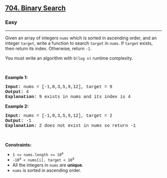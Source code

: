 <h2><a href="https://leetcode.com/problems/binary-search/">704. Binary Search</a></h2><h3>Easy</h3><hr><div><p>Given an array of integers <code style="font-family: monospace, Bangla544, sans-serif;">nums</code> which is sorted in ascending order, and an integer <code style="font-family: monospace, Bangla544, sans-serif;">target</code>, write a function to search <code style="font-family: monospace, Bangla544, sans-serif;">target</code> in <code style="font-family: monospace, Bangla544, sans-serif;">nums</code>. If <code style="font-family: monospace, Bangla544, sans-serif;">target</code> exists, then return its index. Otherwise, return <code style="font-family: monospace, Bangla544, sans-serif;">-1</code>.</p>

<p>You must write an algorithm with <code style="font-family: monospace, Bangla544, sans-serif;">O(log n)</code> runtime complexity.</p>

<p>&nbsp;</p>
<p><strong>Example 1:</strong></p>

<pre style="font-family: SFMono-Regular, Consolas, &quot;Liberation Mono&quot;, Menlo, Courier, monospace, Bangla544, sans-serif;"><strong>Input:</strong> nums = [-1,0,3,5,9,12], target = 9
<strong>Output:</strong> 4
<strong>Explanation:</strong> 9 exists in nums and its index is 4
</pre>

<p><strong>Example 2:</strong></p>

<pre style="font-family: SFMono-Regular, Consolas, &quot;Liberation Mono&quot;, Menlo, Courier, monospace, Bangla544, sans-serif;"><strong>Input:</strong> nums = [-1,0,3,5,9,12], target = 2
<strong>Output:</strong> -1
<strong>Explanation:</strong> 2 does not exist in nums so return -1
</pre>

<p>&nbsp;</p>
<p><strong>Constraints:</strong></p>

<ul>
	<li><code style="font-family: monospace, Bangla544, sans-serif;">1 &lt;= nums.length &lt;= 10<sup>4</sup></code></li>
	<li><code style="font-family: monospace, Bangla544, sans-serif;">-10<sup>4</sup> &lt; nums[i], target &lt; 10<sup>4</sup></code></li>
	<li>All the integers in <code style="font-family: monospace, Bangla544, sans-serif;">nums</code> are <strong>unique</strong>.</li>
	<li><code style="font-family: monospace, Bangla544, sans-serif;">nums</code> is sorted in ascending order.</li>
</ul>
</div>